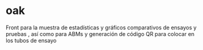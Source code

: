# oak
Front para la muestra de estadísticas y gráficos comparativos de ensayos y pruebas , así como para ABMs y generación de código QR para colocar en los tubos de ensayo
